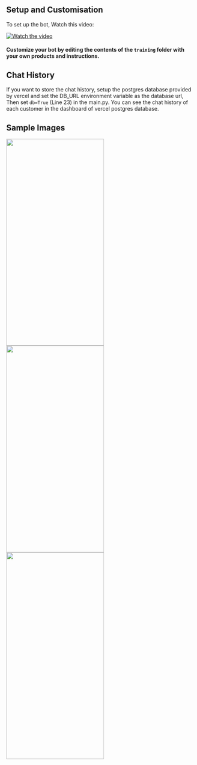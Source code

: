 ## Setup and Customisation

To set up the bot, Watch this video:

[![Watch the video](https://img.youtube.com/vi/zT0YTfizzxM/0.jpg)](https://youtu.be/zT0YTfizzxM)

#### Customize your bot by editing the contents of the `training` folder with your own products and instructions.

## Chat History
If you want to store the chat history, setup the postgres database provided by vercel and set the DB_URL environment variable as the database url,
Then set `db=True` (Line 23) in the main.py.
You can see the chat history of each customer in the dashboard of vercel postgres database.

## Sample Images
<img src="https://files.catbox.moe/yit4gh.jpeg" height="550px" width="260">
<img src="https://files.catbox.moe/ktq8bx.jpeg" height="550px" width="260">
<img src="https://files.catbox.moe/9zglbi.jpeg" height="550px" width="260">
